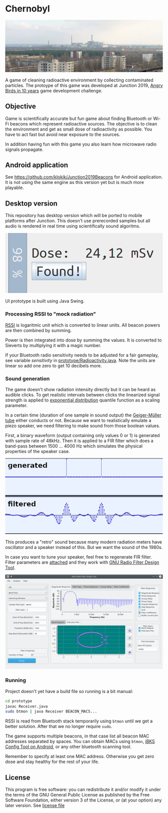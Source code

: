 # Chernobyl

![City of Pripyat (public domain)](docs/pripyat.jpg)

A game of cleaning radioactive environment by collecting contaminated
particles. The protoype of this game was developed at Junction 2019,
[Angry Birds in 10 years](https://2019.hackjunction.com/challenges/angry-birds-in-10-years)
game development challenge.

## Objective

Game is scientifically accurate but fun game about finding Bluetooth
or Wi-Fi beacons which represent radioactive sources. The objective is
to clean the environment and get as small dose of radioactivity as
possible. You have to act fast but avoid near exposure to the sources.

In addition having fun with this game you also learn how microwave
radio signals propagate.

## Android application

See https://github.com/klokik/Junction2019Beacons for Android
application. It is not using the same engine as this version yet but
is much more playable.

## Desktop version

This repository has desktop version which will be ported to mobile
platforms after Junction. This doesn't use prerecorded samples but all
audio is rendered in real time using scientifically sound algoritms.

![View of the development version](docs/java-ui.png)

UI prototype is built using Java Swing.

### Processing RSSI to "mock radiation"

[RSSI](https://en.wikipedia.org/wiki/Received_signal_strength_indication)
is logaritmic unit which is converted to linear units. All beacon
powers are then combined by summing.

Power is then integrated into dose by summing the values. It is
converted to Sieverts by multiplying it with a magic number.

If your Bluetooth radio sensitivity needs to be adjusted for a fair
gameplay, see variable *sensitivity* in
[prototype/Radioactivity.java](Radioactivity.java). Note the units are
linear so add one zero to get 10 decibels more.

### Sound generation

The game doesn't show radiation intensity directly but it can be heard
as audible clicks. To get realistic intervals between clicks the
linearized signal strength is applied to
[exponential distribution](https://en.wikipedia.org/wiki/Exponential_distribution)
quantile function as a scaling parameter.

In a certain time (duration of one sample in sound output) the
[Geiger-Müller tube](https://en.wikipedia.org/wiki/Geiger%E2%80%93M%C3%BCller_tube)
either conducts or not. Because we want to
realistically emulate a piezo speaker, we need filtering to make sound
from those boolean values.

First, a binary waveform (output containing only values 0 or 1) is
generated with sample rate of 48kHz. Then it is applied to a FIR
filter which does a band-pass between 1500 ... 4000 Hz which simulates
the physical properties of the speaker case.

![FIR filtering](docs/fir.png)

This produces a "retro" sound because many modern radiation meters have
oscillator and a speaker instead of this. But we want the sound of the
1980s.

In case you want to tune your speaker, feel free to regenerate FIR
filter. Filter parameters are [attached](prototype/geiger_filter.txt)
and they work with
[GNU Radio Filter Design Tool](http://www.trondeau.com/home/2012/12/19/update-on-filter-design-tool.html).

![Filter design tool](docs/gr_filter_design.png)

### Running

Project doesn't yet have a build file so running is a bit manual:

```sh
cd prototype
javac Receiver.java
sudo btmon | java Receiver BEACON_MACS...
```

RSSI is read from Bluetooth stack temporarily using `btmon` until we
get a better solution. After that we no longer require `sudo`.

The game supports multiple beacons, in that case list all beacon MAC
addresses separated by spaces. You can obtain MACs using `btmon`,
[iBKS Config Tool on Android](https://play.google.com/store/apps/details?id=com.accent_systems.ibks_config_tool),
or any other bluetooth scanning tool.

Remember to specify at least one MAC address. Otherwise you get zero
dose and stay healthy for the rest of your life.

## License

This program is free software: you can redistribute it and/or modify
it under the terms of the GNU General Public License as published by
the Free Software Foundation, either version 3 of the License, or (at
your option) any later version. See [license file](LICENSE)

